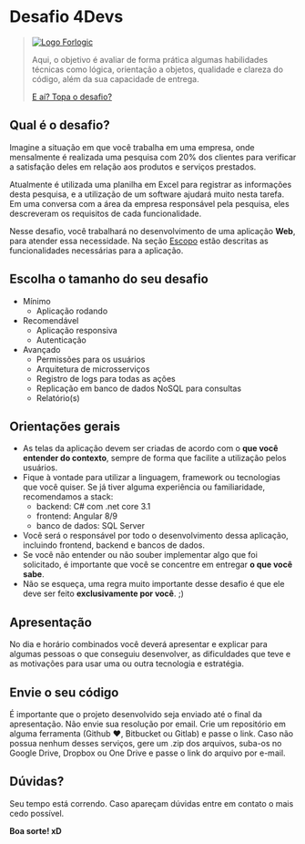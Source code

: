 # Desafio 4Devs

> [![Logo Forlogic](http://www.forlogic.net/wp-content/uploads/2017/03/cropped-logo_GrupoForLogic.png)](http://gente.forlogic.net)
> 
> Aqui, o objetivo é avaliar de forma prática algumas habilidades técnicas como lógica, orientação a objetos, qualidade e clareza do código, além da sua capacidade de entrega.
> 
> [E aí? Topa o desafio?](http://gente.forlogic.net)
>

## Qual é o desafio?
Imagine a situação em que você trabalha em uma empresa, onde mensalmente é realizada uma pesquisa com 20% dos clientes para verificar a satisfação deles em relação aos produtos e serviços prestados.

Atualmente é utilizada uma planilha em Excel para registrar as informações desta pesquisa, e a utilização de um software ajudará muito nesta tarefa. Em uma conversa com a área da empresa responsável pela pesquisa, eles descreveram os requisitos de cada funcionalidade.

Nesse desafio, você trabalhará no desenvolvimento de uma aplicação **Web**, para atender essa necessidade. Na seção [Escopo](https://github.com/ForLogic/desafio-4-devs/tree/master/Escopo) estão descritas as funcionalidades necessárias para a aplicação.

## Escolha o tamanho do seu desafio
- Mínimo
  - Aplicação rodando
- Recomendável
  - Aplicação responsiva
  - Autenticação
- Avançado
  - Permissões para os usuários
  - Arquitetura de microsserviços
  - Registro de logs para todas as ações
  - Replicação em banco de dados NoSQL para consultas
  - Relatório(s)

## Orientações gerais
- As telas da aplicação devem ser criadas de acordo com o **que você entender do contexto**, sempre de forma que facilite a utilização pelos usuários.
- Fique à vontade para utilizar a linguagem, framework ou tecnologias que você quiser. Se já tiver alguma experiência ou familiaridade, recomendamos a stack:
  - backend: C# com .net core 3.1
  - frontend: Angular 8/9
  - banco de dados: SQL Server
- Você será o responsável por todo o desenvolvimento dessa aplicação, incluindo frontend, backend e bancos de dados.
- Se você não entender ou não souber implementar algo que foi solicitado, é importante que você se concentre em entregar **o que você sabe**.
- Não se esqueça, uma regra muito importante desse desafio é que ele deve ser feito **exclusivamente por você**. ;)

## Apresentação
No dia e horário combinados você deverá apresentar e explicar para algumas pessoas o que conseguiu desenvolver, as dificuldades que teve e as motivações para usar uma ou outra tecnologia e estratégia.

## Envie o seu código
É importante que o projeto desenvolvido seja enviado até o final da apresentação. Não envie sua resolução por email. Crie um repositório em alguma ferramenta (Github :heart:, Bitbucket ou Gitlab) e passe o link. Caso não possua nenhum desses serviços, gere um .zip dos arquivos, suba-os no Google Drive, Dropbox ou One Drive e passe o link do arquivo por e-mail.

## Dúvidas?
Seu tempo está correndo. Caso apareçam dúvidas entre em contato o mais cedo possível.

**Boa sorte! xD**
